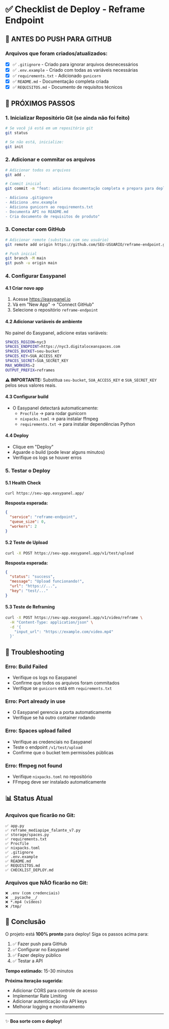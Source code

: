 # ✅ Checklist de Deploy - Reframe Endpoint

## 🔴 ANTES DO PUSH PARA GITHUB

### Arquivos que foram criados/atualizados:
- [x] ✅ `.gitignore` - Criado para ignorar arquivos desnecessários
- [x] ✅ `.env.example` - Criado com todas as variáveis necessárias
- [x] ✅ `requirements.txt` - Adicionado `gunicorn`
- [x] ✅ `README.md` - Documentação completa criada
- [x] ✅ `REQUISITOS.md` - Documento de requisitos técnicos

## 📝 PRÓXIMOS PASSOS

### 1. Inicializar Repositório Git (se ainda não foi feito)

```bash
# Se você já está em um repositório git
git status

# Se não está, inicialize:
git init
```

### 2. Adicionar e commitar os arquivos

```bash
# Adicionar todos os arquivos
git add .

# Commit inicial
git commit -m "feat: adiciona documentação completa e prepara para deploy

- Adiciona .gitignore
- Adiciona .env.example
- Adiciona gunicorn ao requirements.txt
- Documenta API no README.md
- Cria documento de requisitos de produto"
```

### 3. Conectar com GitHub

```bash
# Adicionar remote (substitua com seu usuário)
git remote add origin https://github.com/SEU-USUARIO/reframe-endpoint.git

# Push inicial
git branch -M main
git push -u origin main
```

### 4. Configurar Easypanel

#### 4.1 Criar novo app
1. Acesse https://easypanel.io
2. Vá em "New App" → "Connect GitHub"
3. Selecione o repositório `reframe-endpoint`

#### 4.2 Adicionar variáveis de ambiente

No painel do Easypanel, adicione estas variáveis:

```bash
SPACES_REGION=nyc3
SPACES_ENDPOINT=https://nyc3.digitaloceanspaces.com
SPACES_BUCKET=seu-bucket
SPACES_KEY=SUA_ACCESS_KEY
SPACES_SECRET=SUA_SECRET_KEY
MAX_WORKERS=2
OUTPUT_PREFIX=reframes
```

**⚠️ IMPORTANTE:** Substitua `seu-bucket`, `SUA_ACCESS_KEY` e `SUA_SECRET_KEY` pelos seus valores reais.

#### 4.3 Configurar build
- O Easypanel detectará automaticamente:
  - `Procfile` → para rodar gunicorn
  - `nixpacks.toml` → para instalar ffmpeg
  - `requirements.txt` → para instalar dependências Python

#### 4.4 Deploy
- Clique em "Deploy"
- Aguarde o build (pode levar alguns minutos)
- Verifique os logs se houver erros

### 5. Testar o Deploy

#### 5.1 Health Check
```bash
curl https://seu-app.easypanel.app/
```

**Resposta esperada:**
```json
{
  "service": "reframe-endpoint",
  "queue_size": 0,
  "workers": 2
}
```

#### 5.2 Teste de Upload
```bash
curl -X POST https://seu-app.easypanel.app/v1/test/upload
```

**Resposta esperada:**
```json
{
  "status": "success",
  "message": "Upload funcionando!",
  "url": "https://...",
  "key": "test/..."
}
```

#### 5.3 Teste de Reframing
```bash
curl -X POST https://seu-app.easypanel.app/v1/video/reframe \
  -H "Content-Type: application/json" \
  -d '{
    "input_url": "https://example.com/video.mp4"
  }'
```

## 🐛 Troubleshooting

### Erro: Build Failed
- Verifique os logs no Easypanel
- Confirme que todos os arquivos foram commitados
- Verifique se `gunicorn` está em `requirements.txt`

### Erro: Port already in use
- O Easypanel gerencia a porta automaticamente
- Verifique se há outro container rodando

### Erro: Spaces upload failed
- Verifique as credenciais no Easypanel
- Teste o endpoint `/v1/test/upload`
- Confirme que o bucket tem permissões públicas

### Erro: ffmpeg not found
- Verifique `nixpacks.toml` no repositório
- FFmpeg deve ser instalado automaticamente

## 📊 Status Atual

### Arquivos que ficarão no Git:
```
✅ app.py
✅ reframe_mediapipe_falante_v7.py
✅ storage/spaces.py
✅ requirements.txt
✅ Procfile
✅ nixpacks.toml
✅ .gitignore
✅ .env.example
✅ README.md
✅ REQUISITOS.md
✅ CHECKLIST_DEPLOY.md
```

### Arquivos que NÃO ficarão no Git:
```
❌ .env (com credenciais)
❌ __pycache__/
❌ *.mp4 (vídeos)
❌ /tmp/
```

## 🎯 Conclusão

O projeto está **100% pronto** para deploy! Siga os passos acima para:

1. ✅ Fazer push para GitHub
2. ✅ Configurar no Easypanel
3. ✅ Fazer deploy público
4. ✅ Testar a API

**Tempo estimado:** 15-30 minutos

**Próxima iteração sugerida:**
- Adicionar CORS para controle de acesso
- Implementar Rate Limiting
- Adicionar autenticação via API keys
- Melhorar logging e monitoramento

---

✨ **Boa sorte com o deploy!**

